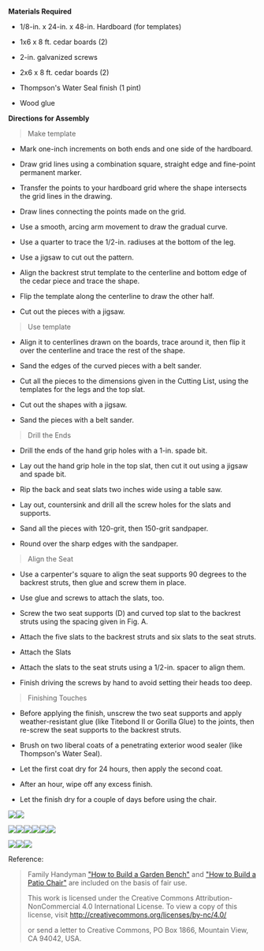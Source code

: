 **Materials Required**

-   1/8-in. x 24-in. x 48-in. Hardboard (for templates)

-   1x6 x 8 ft. cedar boards (2)

-   2-in. galvanized screws

-   2x6 x 8 ft. cedar boards (2)

-   Thompson\'s Water Seal finish (1 pint)

-   Wood glue

**Directions for Assembly**

> Make template

-   Mark one-inch increments on both ends and one side of the hardboard.

-   Draw grid lines using a combination square, straight edge and fine-point permanent marker.

-   Transfer the points to your hardboard grid where the shape intersects the grid lines in the drawing.

-   Draw lines connecting the points made on the grid.

-   Use a smooth, arcing arm movement to draw the gradual curve.

-   Use a quarter to trace the 1/2-in. radiuses at the bottom of the leg.

-   Use a jigsaw to cut out the pattern.

-   Align the backrest strut template to the centerline and bottom edge of the cedar piece and trace the shape.

-   Flip the template along the centerline to draw the other half.

-   Cut out the pieces with a jigsaw.

> Use template

-   Align it to centerlines drawn on the boards, trace around it, then flip it over the centerline and trace the rest of the shape.

-   Sand the edges of the curved pieces with a belt sander.

-   Cut all the pieces to the dimensions given in the Cutting List, using the templates for the legs and the top slat.

-   Cut out the shapes with a jigsaw.

-   Sand the pieces with a belt sander.

> Drill the Ends

-   Drill the ends of the hand grip holes with a 1-in. spade bit.

-   Lay out the hand grip hole in the top slat, then cut it out using a jigsaw and spade bit.

-   Rip the back and seat slats two inches wide using a table saw.

-   Lay out, countersink and drill all the screw holes for the slats and supports.

-   Sand all the pieces with 120-grit, then 150-grit sandpaper.

-   Round over the sharp edges with the sandpaper.

> Align the Seat

-   Use a carpenter\'s square to align the seat supports 90 degrees to the backrest struts, then glue and screw them in place.

-   Use glue and screws to attach the slats, too.

-   Screw the two seat supports (D) and curved top slat to the backrest struts using the spacing given in Fig. A.

-   Attach the five slats to the backrest struts and six slats to the seat struts.

-   Attach the Slats

-   Attach the slats to the seat struts using a 1/2-in. spacer to align them.

-   Finish driving the screws by hand to avoid setting their heads too deep.

> Finishing Touches

-   Before applying the finish, unscrew the two seat supports and apply weather-resistant glue (like Titebond II or Gorilla Glue) to the joints, then re-screw the seat supports to the backrest struts.

-   Brush on two liberal coats of a penetrating exterior wood sealer (like Thompson\'s Water Seal).

-   Let the first coat dry for 24 hours, then apply the second coat.

-   After an hour, wipe off any excess finish.

-   Let the finish dry for a couple of days before using the chair.

![](../../_static/chaper10/Photos/ChairText/1.jpg)![](../../_static/chaper10/Photos/ChairText/2.png)

![](../../_static/chaper10/Photos/ChairText/3.jpg)![](../../_static/chaper10/Photos/ChairText/4.jpg)![](../../_static/chaper10/Photos/ChairText/5.jpg)![](../../_static/chaper10/Photos/ChairText/6.jpg)![](../../_static/chaper10/Photos/ChairText/7.jpg)![](../../_static/chaper10/Photos/ChairText/8.jpg)

![](../../_static/chaper10/Photos/ChairText/9.jpg)![](../../_static/chaper10/Photos/ChairText/10.jpg)![](../../_static/chaper10/Photos/ChairText/11.jpg)

Reference:

> Family Handyman ["How to Build a Garden Bench"](https://www.familyhandyman.com/project/how-to-build-a-garden-bench/) and ["How to Build a Patio Chair"](https://www.familyhandyman.com/project/how-to-build-a-patio-chair/) are included on the basis of fair use.
>
>
> This work is licensed under the Creative Commons Attribution-NonCommercial 4.0 International License. To view a copy of this license, visit <http://creativecommons.org/licenses/by-nc/4.0/>
>
> or send a letter to Creative Commons, PO Box 1866, Mountain View, CA 94042, USA.
